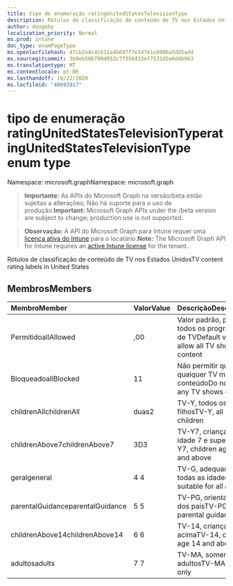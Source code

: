 ```yaml
---
title: tipo de enumeração ratingUnitedStatesTelevisionType
description: Rótulos de classificação de conteúdo de TV nos Estados Unidos
author: dougeby
localization_priority: Normal
ms.prod: intune
doc_type: enumPageType
ms.openlocfilehash: 47cb2e4c4c611a4b697f7e1d7e1c600ba5dd5add
ms.sourcegitcommit: 3b9eb50b790d952c7f350433ef7531d5e6d4b963
ms.translationtype: MT
ms.contentlocale: pt-BR
ms.lasthandoff: 10/22/2020
ms.locfileid: "48693917"
---
```

# <a name="ratingunitedstatestelevisiontype-enum-type"></a><span data-ttu-id="ae171-103">tipo de enumeração ratingUnitedStatesTelevisionType</span><span class="sxs-lookup"><span data-stu-id="ae171-103">ratingUnitedStatesTelevisionType enum type</span></span>

<span data-ttu-id="ae171-104">Namespace: microsoft.graph</span><span class="sxs-lookup"><span data-stu-id="ae171-104">Namespace: microsoft.graph</span></span>

> <span data-ttu-id="ae171-105">**Importante:** As APIs do Microsoft Graph na versão/beta estão sujeitas a alterações; Não há suporte para o uso de produção.</span><span class="sxs-lookup"><span data-stu-id="ae171-105">**Important:** Microsoft Graph APIs under the /beta version are subject to change; production use is not supported.</span></span>

> <span data-ttu-id="ae171-106">**Observação:** A API do Microsoft Graph para Intune requer uma [licença ativa do Intune](https://go.microsoft.com/fwlink/?linkid=839381) para o locatário.</span><span class="sxs-lookup"><span data-stu-id="ae171-106">**Note:** The Microsoft Graph API for Intune requires an [active Intune license](https://go.microsoft.com/fwlink/?linkid=839381) for the tenant.</span></span>

<span data-ttu-id="ae171-107">Rótulos de classificação de conteúdo de TV nos Estados Unidos</span><span class="sxs-lookup"><span data-stu-id="ae171-107">TV content rating labels in United States</span></span>

## <a name="members"></a><span data-ttu-id="ae171-108">Membros</span><span class="sxs-lookup"><span data-stu-id="ae171-108">Members</span></span>
|<span data-ttu-id="ae171-109">Membro</span><span class="sxs-lookup"><span data-stu-id="ae171-109">Member</span></span>|<span data-ttu-id="ae171-110">Valor</span><span class="sxs-lookup"><span data-stu-id="ae171-110">Value</span></span>|<span data-ttu-id="ae171-111">Descrição</span><span class="sxs-lookup"><span data-stu-id="ae171-111">Description</span></span>|
|:---|:---|:---|
|<span data-ttu-id="ae171-112">Permitido</span><span class="sxs-lookup"><span data-stu-id="ae171-112">allAllowed</span></span>|<span data-ttu-id="ae171-113">,0</span><span class="sxs-lookup"><span data-stu-id="ae171-113">0</span></span>|<span data-ttu-id="ae171-114">Valor padrão, permitir todos os programas de TV</span><span class="sxs-lookup"><span data-stu-id="ae171-114">Default value, allow all TV shows content</span></span>|
|<span data-ttu-id="ae171-115">Bloqueado</span><span class="sxs-lookup"><span data-stu-id="ae171-115">allBlocked</span></span>|<span data-ttu-id="ae171-116">1</span><span class="sxs-lookup"><span data-stu-id="ae171-116">1</span></span>|<span data-ttu-id="ae171-117">Não permitir que qualquer TV mostre conteúdo</span><span class="sxs-lookup"><span data-stu-id="ae171-117">Do not allow any TV shows content</span></span>|
|<span data-ttu-id="ae171-118">childrenAll</span><span class="sxs-lookup"><span data-stu-id="ae171-118">childrenAll</span></span>|<span data-ttu-id="ae171-119">duas</span><span class="sxs-lookup"><span data-stu-id="ae171-119">2</span></span>|<span data-ttu-id="ae171-120">TV-Y, todos os filhos</span><span class="sxs-lookup"><span data-stu-id="ae171-120">TV-Y, all children</span></span>|
|<span data-ttu-id="ae171-121">childrenAbove7</span><span class="sxs-lookup"><span data-stu-id="ae171-121">childrenAbove7</span></span>|<span data-ttu-id="ae171-122">3D</span><span class="sxs-lookup"><span data-stu-id="ae171-122">3</span></span>|<span data-ttu-id="ae171-123">TV-Y7, crianças da idade 7 e superior</span><span class="sxs-lookup"><span data-stu-id="ae171-123">TV-Y7, children age 7 and above</span></span>|
|<span data-ttu-id="ae171-124">geral</span><span class="sxs-lookup"><span data-stu-id="ae171-124">general</span></span>|<span data-ttu-id="ae171-125">4 </span><span class="sxs-lookup"><span data-stu-id="ae171-125">4</span></span>|<span data-ttu-id="ae171-126">TV-G, adequada para todas as idades</span><span class="sxs-lookup"><span data-stu-id="ae171-126">TV-G, suitable for all ages</span></span>|
|<span data-ttu-id="ae171-127">parentalGuidance</span><span class="sxs-lookup"><span data-stu-id="ae171-127">parentalGuidance</span></span>|<span data-ttu-id="ae171-128">5 </span><span class="sxs-lookup"><span data-stu-id="ae171-128">5</span></span>|<span data-ttu-id="ae171-129">TV-PG, orientação dos pais</span><span class="sxs-lookup"><span data-stu-id="ae171-129">TV-PG, parental guidance</span></span>|
|<span data-ttu-id="ae171-130">childrenAbove14</span><span class="sxs-lookup"><span data-stu-id="ae171-130">childrenAbove14</span></span>|<span data-ttu-id="ae171-131">6 </span><span class="sxs-lookup"><span data-stu-id="ae171-131">6</span></span>|<span data-ttu-id="ae171-132">TV-14, crianças 14 e acima</span><span class="sxs-lookup"><span data-stu-id="ae171-132">TV-14, children age 14 and above</span></span>|
|<span data-ttu-id="ae171-133">adultos</span><span class="sxs-lookup"><span data-stu-id="ae171-133">adults</span></span>|<span data-ttu-id="ae171-134">7 </span><span class="sxs-lookup"><span data-stu-id="ae171-134">7</span></span>|<span data-ttu-id="ae171-135">TV-MA, somente adultos</span><span class="sxs-lookup"><span data-stu-id="ae171-135">TV-MA, adults only</span></span>|





